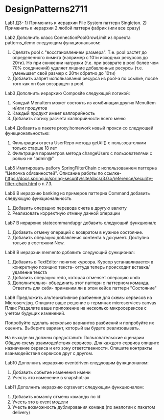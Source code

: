 # DesignPatterns2711
Lab1
ДЗ- 1) Применить к иерархии File System паттерн Singleton. 2) Применить к иерархии 2 любой паттерн фабрик (или все сразу)

Lab2
Дополнить класс ConnectionPoolGrowLimit из проекта patterns_demo следующим функциональном:
1) Сделать pool с "восстановлением размера". Т.е. pool растет до определенного лимита (например с 10ти исходных ресурсов до 20ти). 
Но при снижении нагрузки (т.е. при возврате в pool более чем 70% соединений) удаляет лишние добавленные ресурсы (т.е. уменьшает свой размер с 20ти обратно до 10ти)
2) Добавить запрет использования ресурса из pool-а по ссылке, после того как он был возвращен в pool.

Lab3
Дополнить иерархию Composite следующей логикой:
1) Каждый MenuItem может состоять из комбинации других MenuItem и/или продуктов
2) Каждый продукт имеет каллорийность
3) Добавить логику расчета каллорийности всего меню

Lab4
Добавить в пакете proxy.homework новый прокси со следующей функциональностью:
1) Фильтрация ответа UserRepo метода getAll() с пользователями только старше 18 лет
2) Фильтрация параметров метода changeUsers с пользователями с ролью не "admin@"

Lab5
Имитировать работу SpringFilterChain с использованием паттерна "Цепочка обязанностей". Описание работы по ссылке- https://docs.spring.io/spring-security/site/docs/3.0.x/reference/security-filter-chain.html в п.7.3.

Lab6
В иерархию banking из примеров паттерна Command добавить следующую функциональность
1) Добавить операцию перевода счета в другую валюту
2) Реализовать корректную отмену данной операции

Lab7
В иерархию statecommandupgr добавить следующий функционал:
1) Добавить отмену операций с возвратом в нужное состояние.
2) Добавить операцию добавления контента в документ. Доступно только в состоянии New.

Lab8
В иерархии memento добавить следующий функционал:
1) Добавить в TextEditor понятие курсора. Курсор устанавливается в конкретную позицию текста- оттуда теперь происходит вставка/удаление текста
2) Добавить операцию redo, которая отменяет операцию undo
3) Дополнительно- объединить этот паттерн с паттерном команда. Ответить для себя- применим ли в этом кейсе паттерн "Состояние"

Lab9
Предложить альтернативное разбиение для схемы сервисов на Microserv.jpg. Опишите ваше решение в терминах microservices canvas
План:
Разделите ваше приложение на несколько микросервисов с учетом  будущих изменений.

Попробуйте сделать несколько вариантов разбиений и попробуйте их  оценить. Выберите вариант, который вы будете реализовывать.

На выходе вы должны предоставить
Пользовательские сценарии
Общую схему взаимодействия сервисов.
Для каждого сервиса опишите назначение сервиса и его зону  ответственности.
Опишите контракты взаимодействия сервисов друг с другом.

Lab10
Дополнить иерархию eventdriven следующим функционалом:
1) Добавить событие изменения имени
2) Учесть это изменение в snapshot-ах

Lab11
Дополнить иерархию cqrsevent следующим функционалом:
1) Добавить команлу отмены команды по id
2) Учесть это в event модели
3) Учесть возможность дублирования команд (по аналогии с пакетом delivery)
